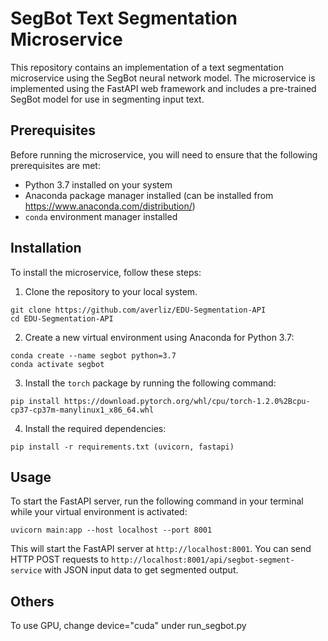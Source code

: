 # SegBot Text Segmentation Microservice

This repository contains an implementation of a text segmentation microservice using the SegBot neural network model. The microservice is implemented using the FastAPI web framework and includes a pre-trained SegBot model for use in segmenting input text.

## Prerequisites

Before running the microservice, you will need to ensure that the following prerequisites are met:

- Python 3.7 installed on your system
- Anaconda package manager installed (can be installed from https://www.anaconda.com/distribution/)
- `conda` environment manager installed

## Installation

To install the microservice, follow these steps:

1. Clone the repository to your local system.

```
git clone https://github.com/averliz/EDU-Segmentation-API
cd EDU-Segmentation-API
```

2. Create a new virtual environment using Anaconda for Python 3.7:
```
conda create --name segbot python=3.7
conda activate segbot
```

3. Install the `torch` package by running the following command:
```
pip install https://download.pytorch.org/whl/cpu/torch-1.2.0%2Bcpu-cp37-cp37m-manylinux1_x86_64.whl
```

4. Install the required dependencies:
```
pip install -r requirements.txt (uvicorn, fastapi)
```


## Usage

To start the FastAPI server, run the following command in your terminal while your virtual environment is activated:

```
uvicorn main:app --host localhost --port 8001
```

This will start the FastAPI server at `http://localhost:8001`. You can send HTTP POST requests to `http://localhost:8001/api/segbot-segment-service` with JSON input data to get segmented output.


## Others
To use GPU, change device="cuda" under run_segbot.py